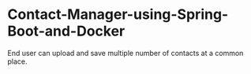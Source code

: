 # Contact-Manager-using-Spring-Boot-and-Docker
End user can upload and save multiple number of contacts at a common place.
